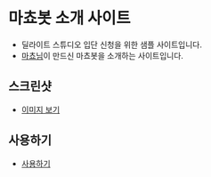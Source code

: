 # 마쵸봇 소개 사이트
* 딜라이트 스튜디오 입단 신청을 위한 샘플 사이트입니다.
* <a href="https://devmacho.tistory.com/">마쵸님</a>이 만드신 마쵸봇을 소개하는 사이트입니다.

## 스크린샷
* <a href="https://ibb.co/CzC5zkD">이미지 보기</a>
## 사용하기
* <a href="https://seongpark.github.io/macho-bot-site">사용하기</a>
